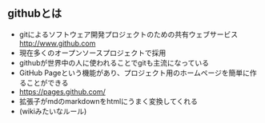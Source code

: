 ## githubとは
- gitによるソフトウェア開発プロジェクトのための共有ウェブサービス http://www.github.com
- 現在多くのオープンソースプロジェクトで採用
- githubが世界中の人に使われることでgitも主流になっている
- GitHub Pageという機能があり、プロジェクト用のホームページを簡単に作ることができる
- https://pages.github.com/
- 拡張子がmdのmarkdownをhtmlにうまく変換してくれる
- (wikiみたいなルール)
